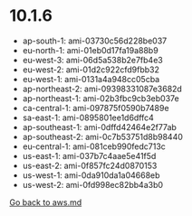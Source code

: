 
 # 10.1.6
- ap-south-1: ami-03730c56d228be037
- eu-north-1: ami-01eb0d17fa19a88b9
- eu-west-3: ami-06d5a538b2e7fb4e3
- eu-west-2: ami-01d2c922cfd9fbb32
- eu-west-1: ami-0131a4a948cc05cba
- ap-northeast-2: ami-09398331087e3682d
- ap-northeast-1: ami-02b3fbc9cb3eb037e
- ca-central-1: ami-097875f0590b7489e
- sa-east-1: ami-0895801ee1d6dffc4
- ap-southeast-1: ami-0dffd42464e2f77ab
- ap-southeast-2: ami-0c7b53751d8b98440
- eu-central-1: ami-081ceb990fedc713c
- us-east-1: ami-037b7c4aae5e41f5d
- us-east-2: ami-0f857fc24d0870153
- us-west-1: ami-0da910da1a04668eb
- us-west-2: ami-0fd998ec82bb4a3b0

[Go back to aws.md](../../aws.md) 
